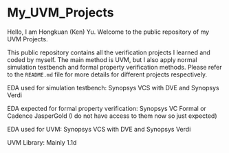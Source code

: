 # My_UVM_Projects

Hello, I am Hongkuan (Ken) Yu. Welcome to the public repository of my UVM Projects. 



This public repository contains all the verification projects I learned and coded by myself. The main method is UVM, but I also apply normal simulation testbench and formal property verification methods. Please refer to the `README.md` file for more details for different projects respectively.





EDA used for simulation testbench: Synopsys VCS with DVE and Synopsys Verdi

EDA expected for formal property verification: Synopsys VC Formal or Cadence JasperGold (I do not have access to them now so just expected)

EDA used for UVM: Synopsys VCS with DVE and Synopsys Verdi

UVM Library: Mainly 1.1d

 